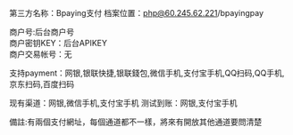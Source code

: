 第三方名称：Bpaying支付
档案位置：php@60.245.62.221/bpayingpay
 
商户号:后台商户号  
商户密钥KEY：后台APIKEY  
商户交易帐号：无  
 
支持payment：网银,银联快捷,银联錢包,微信手机,支付宝手机,QQ扫码,QQ手机,京东扫码,百度扫码
 
现有渠道：网银,微信手机,支付宝手机
测试到账：网银,支付宝手机
 
備註:有兩個支付網址，每個通道都不一樣，將來有開放其他通道要問清楚